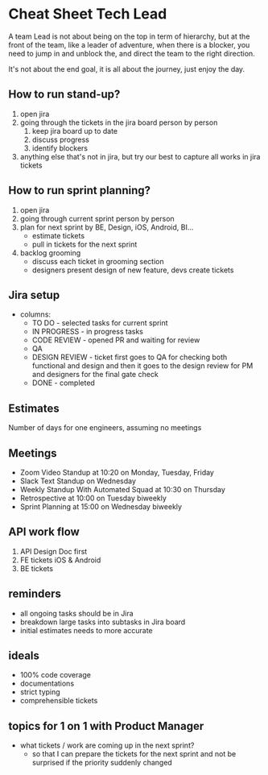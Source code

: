 # Cheat Sheet Tech Lead

A team Lead is not about being on the top in term of hierarchy, but at the front of the team,  like a leader of adventure, when there is a blocker, you need to jump in and unblock the, and direct the team to the right direction.

It's not about the end goal, it is all about the journey, just enjoy the day.

## How to run stand-up?

1. open jira
1. going through the tickets in the jira board person by person
   1. keep jira board up to date
   1. discuss progress
   1. identify blockers
1. anything else that's not in jira, but try our best to capture all works in jira tickets

## How to run sprint planning?

1. open jira
1. going through current sprint person by person
1. plan for next sprint by BE, Design, iOS, Android, BI...
   - estimate tickets
   - pull in tickets for the next sprint
1. backlog grooming
   - discuss each ticket in grooming section
   - designers present design of new feature, devs create tickets

## Jira setup

- columns:
  - TO DO - selected tasks for current sprint
  - IN PROGRESS - in progress tasks
  - CODE REVIEW - opened PR and waiting for review
  - QA
  - DESIGN REVIEW - ticket first goes to QA for checking both functional and design and then it goes to the design review for PM and designers for the final gate check
  - DONE - completed

## Estimates

Number of days for one engineers, assuming no meetings

## Meetings

- Zoom Video Standup at 10:20 on Monday, Tuesday, Friday
- Slack Text Standup on Wednesday
- Weekly Standup With Automated Squad at 10:30 on Thursday
- Retrospective at 10:00 on Tuesday biweekly
- Sprint Planning at 15:00 on Wednesday biweekly

## API work flow

1. API Design Doc first
1. FE tickets iOS & Android
1. BE tickets

## reminders

- all ongoing tasks should be in Jira
- breakdown large tasks into subtasks in Jira board
- initial estimates needs to more accurate

## ideals

- 100% code coverage
- documentations
- strict typing
- comprehensible tickets

## topics for 1 on 1 with Product Manager

- what tickets / work are coming up in the next sprint?
  - so that I can prepare the tickets for the next sprint and not be surprised if the priority suddenly changed
